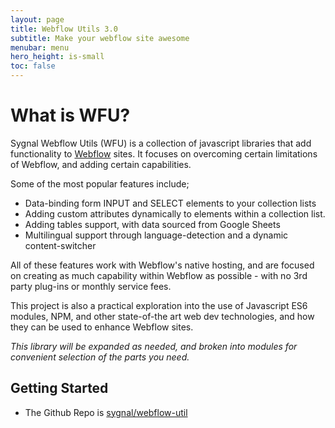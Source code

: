 ```yaml
---
layout: page
title: Webflow Utils 3.0
subtitle: Make your webflow site awesome
menubar: menu
hero_height: is-small
toc: false
---
```


# What is WFU?

Sygnal Webflow Utils (WFU) is a collection of javascript libraries that add functionality to 
[Webflow](https://webflow.com/)
sites. It focuses on overcoming certain limitations of Webflow, and adding certain capabilities.

Some of the most popular features include;

- Data-binding form INPUT and SELECT elements to your collection lists
- Adding custom attributes dynamically to elements within a collection list.
- Adding tables support, with data sourced from Google Sheets
- Multilingual support through language-detection and a dynamic content-switcher

All of these features work with Webflow's native hosting, and are focused on creating as much capability within Webflow as possible - with no 3rd party plug-ins or monthly service fees.

This project is also a practical exploration into the use of Javascript ES6 modules, NPM, and other state-of-the art web dev technologies, and how they can be used to enhance Webflow sites.

*This library will be expanded as needed, and broken into modules for convenient selection of the parts you need.*

## Getting Started

- The Github Repo is [sygnal/webflow-util](https://github.com/sygnaltech/webflow-util)